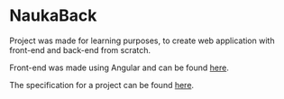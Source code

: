 # NaukaBack

Project was made for learning purposes, to create web application with front-end and back-end from scratch.

Front-end was made using Angular and can be found [here](https://github.com/Explodey54/spring-test-task-nauka-front).

The specification for a project can be found [here](https://drive.google.com/file/d/1cbUD3ID1yyHJES9KQH12L_wGhKTn6Jrg/view).
